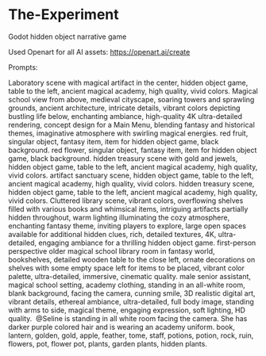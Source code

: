 # The-Experiment
Godot hidden object narrative game

Used Openart for all AI assets: https://openart.ai/create

Prompts:

Laboratory scene with magical artifact in the center, hidden object game, table to the left, ancient magical academy, high quality, vivid colors. Magical school view from above, medieval cityscape, soaring towers and sprawling grounds, ancient architecture, intricate details, vibrant colors depicting bustling life below, enchanting ambiance, high-quality 4K ultra-detailed rendering, concept design for a Main Menu, blending fantasy and historical themes, imaginative atmosphere with swirling magical energies. red fruit, singular object, fantasy item, item for hidden object game, black background. red flower, singular object, fantasy item, item for hidden object game, black background. hidden treasury scene with gold and jewels, hidden object game, table to the left, ancient magical academy, high quality, vivid colors. artifact sanctuary scene, hidden object game, table to the left, ancient magical academy, high quality, vivid colors. hidden treasury scene, hidden object game, table to the left, ancient magical academy, high quality, vivid colors. Cluttered library scene, vibrant colors, overflowing shelves filled with various books and whimsical items, intriguing artifacts partially hidden throughout, warm lighting illuminating the cozy atmosphere, enchanting fantasy theme, inviting players to explore, large open spaces available for additional hidden clues, rich, detailed textures, 4K, ultra-detailed, engaging ambiance for a thrilling hidden object game. first-person perspective older magical school library room in fantasy world, bookshelves, detailed wooden table to the close left, ornate decorations on shelves with some empty space left for items to be placed, vibrant color palette, ultra-detailed, immersive, cinematic quality. male senior assistant, magical school setting, academy clothing, standing in an all-white room, blank background, facing the camera, cunning smile, 3D realistic digital art, vibrant details, ethereal ambiance, ultra-detailed, full body image, standing with arms to side, magical theme, engaging expression, soft lighting, HD quality.  @Seline is standing in all white room facing the camera. She has darker purple colored hair and is wearing an academy uniform. book, lantern, golden, gold, apple, feather, tome, staff, potions, potion, rock, ruin, flowers, pot, flower pot, plants, garden plants, hidden plants.
